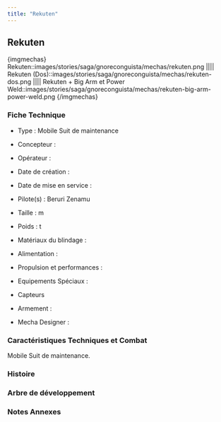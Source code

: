```yaml
---
title: "Rekuten"
---
```


Rekuten
-------



{imgmechas}
Rekuten::images/stories/saga/gnoreconguista/mechas/rekuten.png
||||
Rekuten (Dos)::images/stories/saga/gnoreconguista/mechas/rekuten-dos.png
||||
Rekuten + Big Arm et Power Weld::images/stories/saga/gnoreconguista/mechas/rekuten-big-arm-power-weld.png
{/imgmechas}

### Fiche Technique



- Type : Mobile Suit de maintenance
  
- Concepteur : 
  
- Opérateur : 
  
- Date de création : 
  
- Date de mise en service : 
  
- Pilote(s) : Beruri Zenamu   
- Taille : m
  
- Poids : t
  
- Matériaux du blindage : 
  
- Alimentation : 
  
- Propulsion et performances : 
  
- Equipements Spéciaux :


* Capteurs


- Armement :




- Mecha Designer : 


### Caractéristiques Techniques et Combat


Mobile Suit de maintenance.
### Histoire


### Arbre de développement


### Notes Annexes


